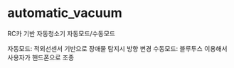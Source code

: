 # automatic_vacuum

RC카 기반 자동청소기
자동모드/수동모드

자동모드: 적외선센서 기반으로 장애물 탐지시 방향 변경
수동모드: 블루투스 이용해서 사용자가 핸드폰으로 조종

